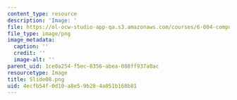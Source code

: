 ```yaml
---
content_type: resource
description: 'Image: '
file: https://ol-ocw-studio-app-qa.s3.amazonaws.com/courses/6-004-computation-structures-spring-2017/4ecfb54f0d10a8e59b284a051b168b81_Slide08.png
file_type: image/png
image_metadata:
  caption: ''
  credit: ''
  image-alt: ''
parent_uid: 1ce0a254-f5ec-8356-abea-088ff937a0ac
resourcetype: Image
title: Slide08.png
uid: 4ecfb54f-0d10-a8e5-9b28-4a051b168b81
---
```

